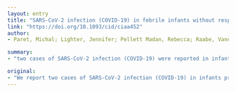 ```yaml
---
layout: entry
title: "SARS-CoV-2 infection (COVID-19) in febrile infants without respiratory distress"
link: "https://doi.org/10.1093/cid/ciaa452"
author:
- Paret, Michal; Lighter, Jennifer; Pellett Madan, Rebecca; Raabe, Vanessa N.; Shust, Gail F.; Ratner, Adam J.

summary:
- "two cases of SARS-CoV-2 infection (COVID-19) were reported in infants presenting with fever. The diagnoses resulted from routine isolation and real-time RT-PCR-based testing. We report two cases in febrile infants with fever in absence of respiratory distress. Hospitalization required for evaluation of possible invasive bacterial infections. Infections were reported from a routine isolation. There was no respiratory distress in the absence of a respiratory distress diagnosis. SARS infection was compared to SARS contaminated infants were compared with COVID 19. Two cases of infection."

original:
- "We report two cases of SARS-CoV-2 infection (COVID-19) in infants presenting with fever in the absence of respiratory distress who required hospitalization for evaluation of possible invasive bacterial infections. The diagnoses resulted from routine isolation and real-time RT-PCR-based testing for SARS-CoV-2 for febrile infants in an outbreak setting."
---
```


